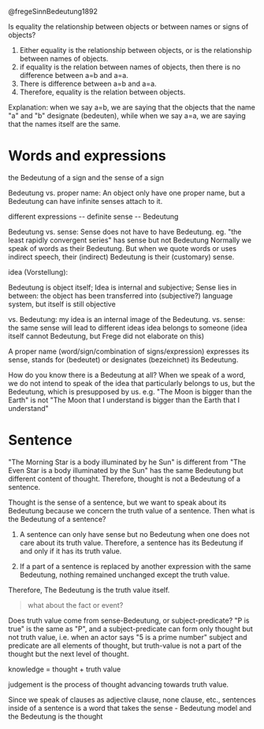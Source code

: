 @fregeSinnBedeutung1892

Is equality the relationship between objects or between names or signs of objects?

1. Either equality is the relationship between objects, or is the relationship between names of objects.
2. if equality is the relation between names of objects, then there is no difference between a=b and a=a.
3. There is difference between a=b and a=a.
4. Therefore, equality is the relation between objects.

Explanation: when we say a=b, we are saying that the objects that the name "a" and "b" designate (bedeuten), while when we say a=a, we are saying that the names itself are the same.

# Words and expressions

the Bedeutung of a sign and the sense of a sign

Bedeutung vs. proper name: 
An object only have one proper name, but a Bedeutung can have infinite senses attach to it.

different expressions -- definite sense -- Bedeutung

Bedeutung vs. sense: 
Sense does not have to have Bedeutung. eg. "the least rapidly convergent series" has sense but not Bedeutung 
Normally we speak of words as their Bedeutung. But when we quote words or uses indirect speech, their (indirect) Bedeutung is their (customary) sense.

idea (Vorstellung):

Bedeutung is object itself; 
Idea is internal and subjective;
Sense lies in between: the object has been transferred into (subjective?) language system, but itself is still objective

vs. Bedeutung: my idea is an internal image of the Bedeutung.
vs. sense: the same sense will lead to different ideas
idea belongs to someone
(idea itself cannot Bedeutung, but Frege did not elaborate on this)

A proper name (word/sign/combination of signs/expression)  expresses its sense, stands for (bedeutet) or designates (bezeichnet) its Bedeutung.

How do you know there is a Bedeutung at all?
When we speak of a word, we do not intend to speak of the idea that particularly belongs to us, but the Bedeutung, which is presupposed by us.
e.g. "The Moon is bigger than the Earth"  is not "The Moon that I understand is bigger than the Earth that I understand"

# Sentence

"The Morning Star is a body illuminated by he Sun" is different from "The Even Star is a body illuminated by the Sun" has the same Bedeutung but different content of thought.
Therefore, thought is not a Bedeutung of a sentence.

Thought is the sense of a sentence, but we want to speak about its Bedeutung because we concern the truth value of a sentence. Then what is the Bedeutung of a sentence?


1. A sentence can only have sense but no Bedeutung when one does not care about its truth value.
Therefore, a sentence has its Bedeutung if and only if it has its truth value.

2. If a part of a sentence is replaced by another expression with the same Bedeutung, nothing remained unchanged except the truth value.

Therefore, The Bedeutung is the truth value itself.

> what about the fact or event?

Does truth value come from sense-Bedeutung, or subject-predicate?
"P is true" is the same as "P", and a subject-predicate can form only thought but not truth value, i.e. when an actor says "5 is a prime number"
subject and predicate are all elements of thought, but truth-value is not a part of the thought but the next level of thought.

knowledge = thought + truth value


judgement is the process of thought advancing towards truth value.


Since we speak of clauses as adjective clause, none clause, etc., sentences inside of a sentence is a word that takes the sense - Bedeutung model and the Bedeutung is the thought